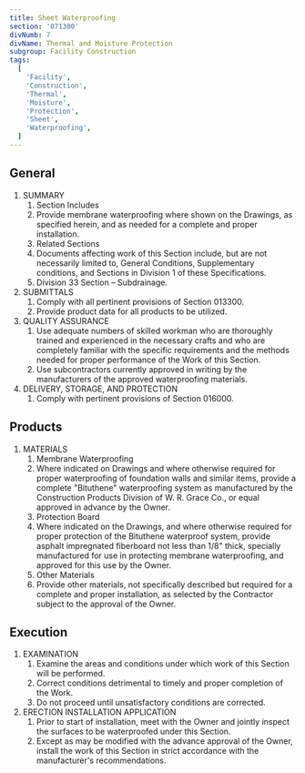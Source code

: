 ```yaml
---
title: Sheet Waterproofing
section: '071300'
divNumb: 7
divName: Thermal and Moisture Protection
subgroup: Facility Construction
tags:
  [
    'Facility',
    'Construction',
    'Thermal',
    'Moisture',
    'Protection',
    'Sheet',
    'Waterproofing',
  ]
---
```


## General

1. SUMMARY
   1. Section Includes
   2. Provide membrane waterproofing where shown on the Drawings, as specified herein, and as needed for a complete and proper installation.
   3. Related Sections
   4. Documents affecting work of this Section include, but are not necessarily limited to, General Conditions, Supplementary conditions, and Sections in Division 1 of these Specifications.
   5. Division 33 Section – Subdrainage.
2. SUBMITTALS
   1. Comply with all pertinent provisions of Section 013300.
   2. Provide product data for all products to be utilized.
3. QUALITY ASSURANCE
   1. Use adequate numbers of skilled workman who are thoroughly trained and experienced in the necessary crafts and who are completely familiar with the specific requirements and the methods needed for proper performance of the Work of this Section.
   2. Use subcontractors currently approved in writing by the manufacturers of the approved waterproofing materials.
4. DELIVERY, STORAGE, AND PROTECTION
   1. Comply with pertinent provisions of Section 016000.

## Products

1. MATERIALS
   1. Membrane Waterproofing
   2. Where indicated on Drawings and where otherwise required for proper waterproofing of foundation walls and similar items, provide a complete "Bituthene" waterproofing system as manufactured by the Construction Products Division of W. R. Grace Co., or equal approved in advance by the Owner.
   3. Protection Board
   4. Where indicated on the Drawings, and where otherwise required for proper protection of the Bituthene waterproof system, provide asphalt impregnated fiberboard not less than 1/8" thick, specially manufactured for use in protecting membrane waterproofing, and approved for this use by the Owner.
   5. Other Materials
   6. Provide other materials, not specifically described but required for a complete and proper installation, as selected by the Contractor subject to the approval of the Owner.

## Execution

1. EXAMINATION
   1. Examine the areas and conditions under which work of this Section will be performed.
   2. Correct conditions detrimental to timely and proper completion of the Work.
   3. Do not proceed until unsatisfactory conditions are corrected.
2. ERECTION INSTALLATION APPLICATION
   1. Prior to start of installation, meet with the Owner and jointly inspect the surfaces to be waterproofed under this Section.
   2. Except as may be modified with the advance approval of the Owner, install the work of this Section in strict accordance with the manufacturer's recommendations.
